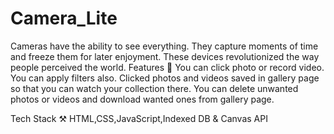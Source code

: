 # Camera_Lite
Cameras have the ability to see everything. They capture moments of time and freeze them for later enjoyment. These devices revolutionized the way people perceived the world.
Features 📝
You can click photo or record video.
You can apply filters also.
Clicked photos and videos saved in gallery page so that you can watch your collection there.
You can delete unwanted photos or videos and download wanted ones from gallery page.

Tech Stack ⚒
HTML,CSS,JavaScript,Indexed DB & Canvas API
